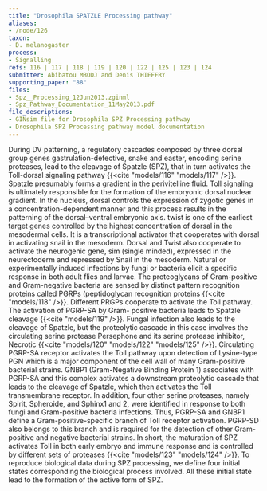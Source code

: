 ```yaml
---
title: "Drosophila SPATZLE Processing pathway"
aliases:
- /node/126
taxon: 
- D. melanogaster
process: 
- Signalling
refs: 116 | 117 | 118 | 119 | 120 | 122 | 125 | 123 | 124
submitter: Abibatou MBODJ and Denis THIEFFRY
supporting_paper: "88"
files: 
- Spz__Processing_12Jun2013.zginml
- Spz_Pathway_Documentation_11May2013.pdf
file_descriptions: 
- GINsim file for Drosophila SPZ Processing pathway
- Drosophila SPZ Processing pathway model documentation
---
```



During DV patterning, a regulatory cascades composed by three dorsal group
genes gastrulation-defective, snake and easter, encoding serine proteases,
lead to the cleavage of Spatzle (SPZ), that in turn activates the Toll-dorsal
signaling pathway {{<cite "models/116" "models/117" />}}. Spatzle presumably forms
a gradient in the perivitelline fluid. Toll signaling is ultimately responsible
for the formation of the embryonic dorsal nuclear gradient. In the nucleus, dorsal
controls the expression of zygotic genes in a concentration-dependent manner
and this process results in the patterning of the dorsal–ventral embryonic
axis. twist is one of the earliest target genes controlled by the highest
concentration of dorsal in the mesodermal cells. It is a transcriptional
activator that cooperates with dorsal in activating snail in the mesoderm.
Dorsal and Twist also cooperate to activate the neurogenic gene, sim (single
minded), expressed in the neurectoderm and repressed by Snail in the mesoderm.
Natural or experimentally induced infections by fungi or bacteria elicit a
specific response in both adult flies and larvae. The proteoglycans of Gram-positive
and Gram-negative bacteria are sensed by distinct pattern recognition proteins
called PGRPs (peptidoglycan recognition proteins {{<cite "models/118" />}}.
Different PRGPs cooperate to activate the Toll pathway. The activation of PGRP-SA
by Gram- positive bacteria leads to Spatzle cleavage {{<cite "models/119" />}}.
Fungal infection also leads to the cleavage of Spatzle, but the proteolytic
cascade in this case involves the circulating serine protease Persephone and its
serine protease inhibitor, Necrotic {{<cite "models/120" "models/122" "models/125" />}}.
Circulating PGRP-SA receptor activates the Toll pathway upon detection of Lysine-type
PGN which is a major component of the cell wall of many Gram-positive bacterial strains.
GNBP1 (Gram-Negative Binding Protein 1) associates with PGRP-SA and this complex
activates a downstream proteolytic cascade that leads to the cleavage of Spatzle,
which then activates the Toll transmembrane receptor. In addition, four other
serine proteases, namely Spirit, Spheroide, and Sphinx1 and 2, were identified
in response to both fungi and Gram-positive bacteria infections. Thus, PGRP-SA
and GNBP1 define a Gram-positive-specific branch of Toll receptor activation.
PGRP-SD also belongs to this branch and is required for the detection of other
Gram-positive and negative bacterial strains. In short, the maturation of SPZ
activates Toll in both early embryo and immune response and is controlled by
different sets of proteases {{<cite "models/123" "models/124" />}}. To reproduce
biological data during SPZ processing, we define four initial states corresponding
the biological process involved. All these initial state lead to the formation of
the active form of SPZ.


